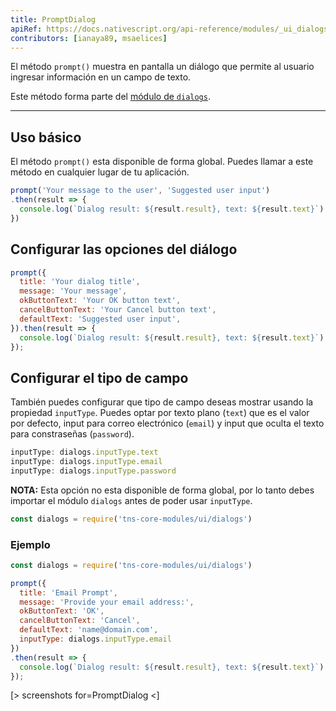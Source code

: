 ```yaml
---
title: PromptDialog
apiRef: https://docs.nativescript.org/api-reference/modules/_ui_dialogs_#prompt
contributors: [ianaya89, msaelices]
---
```


El método `prompt()` muestra en pantalla un diálogo que permite al usuario ingresar información en un campo de texto.

Este método forma parte del [módulo de `dialogs`](https://docs.nativescript.org/api-reference/modules/_ui_dialogs_).

---

## Uso básico

El método  `prompt()` esta disponible de forma global. Puedes llamar a este método en cualquier lugar de tu aplicación.

```JavaScript
prompt('Your message to the user', 'Suggested user input')
.then(result => {
  console.log(`Dialog result: ${result.result}, text: ${result.text}`)
})
```

## Configurar las opciones del diálogo

```JavaScript
prompt({
  title: 'Your dialog title',
  message: 'Your message',
  okButtonText: 'Your OK button text',
  cancelButtonText: 'Your Cancel button text',
  defaultText: 'Suggested user input',
}).then(result => {
  console.log(`Dialog result: ${result.result}, text: ${result.text}`)
});
```

## Configurar el tipo de campo

También puedes configurar que tipo de campo deseas mostrar usando la propiedad `inputType`. Puedes optar por texto plano (`text`) que es el valor por defecto, input para correo electrónico (`email`) y input que oculta el texto para constraseñas (`password`).

```JavaScript
inputType: dialogs.inputType.text
inputType: dialogs.inputType.email
inputType: dialogs.inputType.password
```

**NOTA:** Esta opción no esta disponible de forma global, por lo tanto debes importar el módulo `dialogs` antes de poder usar `inputType`.

```JavaScript
const dialogs = require('tns-core-modules/ui/dialogs')
```

### Ejemplo

```JavaScript
const dialogs = require('tns-core-modules/ui/dialogs')

prompt({
  title: 'Email Prompt',
  message: 'Provide your email address:',
  okButtonText: 'OK',
  cancelButtonText: 'Cancel',
  defaultText: 'name@domain.com',
  inputType: dialogs.inputType.email
})
.then(result => {
  console.log(`Dialog result: ${result.result}, text: ${result.text}`)
});
```

[> screenshots for=PromptDialog <]
